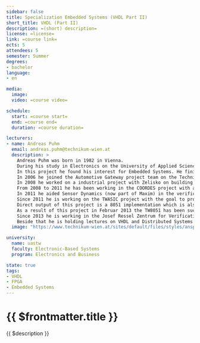 ```yaml
---
sidebar: false
title: Specialization Embedded Systems (VHDL Part II)
short_title: VHDL (Part II)
description: =(short) description=
license: =license=
link: =course link=
ects: 5
attendees: 5
semester: Summer
degrees:
- bachelor
language: 
- en

media:
  image:
  video: =course video=

schedule:
  start: =course start=
  end: =course end=
  duration: =course duration=

lecturers:
- name: Andreas Puhm
  email: andreas.puhm@technikum-wien.at
  description: >
    Andreas Puhm was born in 1982 in Vienna.
    During his study in Electronics on the University of Applied Science Technikum Wien he joined the Vienna Cubes Robocup team which participated in the Robocup WM 2005 in Osaka, Japan.
    In this project he found his interest for Embedded Systems. He finished his Electronics study in 2006 as Dipl. Ing. (FH) and finished a Master study in Embedded Systems on the Technikum Wien in 2008.\n
    In 2006 he joined the Automotive Gateway project team on the Technikum Wien as assistant.
    In 2008 he worked on a industrial project with Zelisko on building a PC/104 based LED Display Matrix for highways.
    From 2008 to 2011 he has been working in the COORDES project with a focus on ASIC toolflow (UMC 90nm process) and design.
    In 2011 he aided Sensor Dynamics (now part of Maxim) in the verification of an ASIC design.
    Since 2011 he is working on the TWASIC project with the goal to provide an ASIC toolflow for the AMS 350nm process technology which can be used for other R&D and also for master student projects.
    Direct output of this project is a 8051 implementation which is also planned to be used in lectures as demonstration material.
    As a result of this project in Februar 2013 the TW8051 has been successfully tested and is currently incorporated into lecture units of the UAS Technikum Wien.\n
    Since 2013 he is working in the Josef Ressel Zentrum for Verification of Embedded Computing Systems on clock synchronization in distributed embedded systems.\n
    Beside that he is holding lectures on VHDL and Distributed Systems (FlexRay).
  image: "https://www.technikum-wien.at/sites/default/files/styles/ansprechpartner/public/ansprechpartner/andreas-puhm-fhtw-web.png?itok=gHheHIyH"

university:
  name: uastw
  faculty: Electronic-Based Systems
  program: Electronics and Business

state: true
tags:
- VHDL
- FPGA
- Embedded Systems
---
```


# {{ $frontmatter.title }}

{{ $description }}
